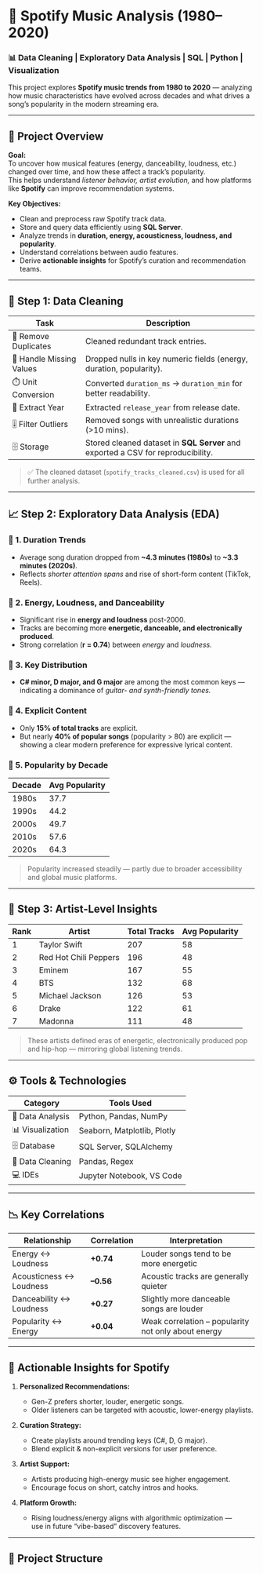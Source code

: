 # 🎵 Spotify Music Analysis (1980–2020)

### 📊 Data Cleaning | Exploratory Data Analysis | SQL | Python | Visualization

This project explores **Spotify music trends from 1980 to 2020** — analyzing how music characteristics have evolved across decades and what drives a song’s popularity in the modern streaming era.

---

## 🧠 Project Overview

**Goal:**  
To uncover how musical features (energy, danceability, loudness, etc.) changed over time, and how these affect a track’s popularity.  
This helps understand *listener behavior, artist evolution,* and how platforms like **Spotify** can improve recommendation systems.

**Key Objectives:**
- Clean and preprocess raw Spotify track data.
- Store and query data efficiently using **SQL Server**.
- Analyze trends in **duration, energy, acousticness, loudness, and popularity**.
- Understand correlations between audio features.
- Derive **actionable insights** for Spotify’s curation and recommendation teams.

---

## 🧹 Step 1: Data Cleaning

| Task | Description |
|------|--------------|
| 🔄 Remove Duplicates | Cleaned redundant track entries. |
| 🧾 Handle Missing Values | Dropped nulls in key numeric fields (energy, duration, popularity). |
| ⏱️ Unit Conversion | Converted `duration_ms` → `duration_min` for better readability. |
| 📅 Extract Year | Extracted `release_year` from release date. |
| 🎚️ Filter Outliers | Removed songs with unrealistic durations (>10 mins). |
| 🗄️ Storage | Stored cleaned dataset in **SQL Server** and exported a CSV for reproducibility. |

> ✅ The cleaned dataset (`spotify_tracks_cleaned.csv`) is used for all further analysis.

---

## 📈 Step 2: Exploratory Data Analysis (EDA)

### 🔹 1. Duration Trends
- Average song duration dropped from **~4.3 minutes (1980s)** to **~3.3 minutes (2020s)**.  
- Reflects *shorter attention spans* and rise of short-form content (TikTok, Reels).

### 🔹 2. Energy, Loudness, and Danceability
- Significant rise in **energy and loudness** post-2000.  
- Tracks are becoming more **energetic, danceable, and electronically produced**.  
- Strong correlation (**r = 0.74**) between *energy* and *loudness.*

### 🔹 3. Key Distribution
- **C# minor, D major, and G major** are among the most common keys —  
  indicating a dominance of *guitar- and synth-friendly tones.*

### 🔹 4. Explicit Content
- Only **15% of total tracks** are explicit.  
- But nearly **40% of popular songs** (popularity > 80) are explicit —  
  showing a clear modern preference for expressive lyrical content.

### 🔹 5. Popularity by Decade
| Decade | Avg Popularity |
|---------|----------------|
| 1980s | 37.7 |
| 1990s | 44.2 |
| 2000s | 49.7 |
| 2010s | 57.6 |
| 2020s | 64.3 |

> Popularity increased steadily — partly due to broader accessibility and global music platforms.

---

## 👥 Step 3: Artist-Level Insights

| Rank | Artist | Total Tracks | Avg Popularity |
|------|--------|---------------|----------------|
| 1 | Taylor Swift | 207 | 58 |
| 2 | Red Hot Chili Peppers | 196 | 48 |
| 3 | Eminem | 167 | 55 |
| 4 | BTS | 132 | 68 |
| 5 | Michael Jackson | 126 | 53 |
| 6 | Drake | 122 | 61 |
| 7 | Madonna | 111 | 48 |

> These artists defined eras of energetic, electronically produced pop and hip-hop — mirroring global listening trends.

---

## ⚙️ Tools & Technologies

| Category | Tools Used |
|-----------|-------------|
| 🧮 Data Analysis | Python, Pandas, NumPy |
| 📊 Visualization | Seaborn, Matplotlib, Plotly |
| 🗄️ Database | SQL Server, SQLAlchemy |
| 🧹 Data Cleaning | Pandas, Regex |
| 💻 IDEs | Jupyter Notebook, VS Code |

---

## 📉 Key Correlations

| Relationship | Correlation | Interpretation |
|---------------|--------------|----------------|
| Energy ↔ Loudness | **+0.74** | Louder songs tend to be more energetic |
| Acousticness ↔ Loudness | **–0.56** | Acoustic tracks are generally quieter |
| Danceability ↔ Loudness | **+0.27** | Slightly more danceable songs are louder |
| Popularity ↔ Energy | **+0.04** | Weak correlation – popularity not only about energy |

---

## 🧩 Actionable Insights for Spotify

1. **Personalized Recommendations:**  
   - Gen-Z prefers shorter, louder, energetic songs.  
   - Older listeners can be targeted with acoustic, lower-energy playlists.

2. **Curation Strategy:**  
   - Create playlists around trending keys (C#, D, G major).  
   - Blend explicit & non-explicit versions for user preference.

3. **Artist Support:**  
   - Artists producing high-energy music see higher engagement.  
   - Encourage focus on short, catchy intros and hooks.

4. **Platform Growth:**  
   - Rising loudness/energy aligns with algorithmic optimization —  
     use in future “vibe-based” discovery features.

---

## 💾 Project Structure

